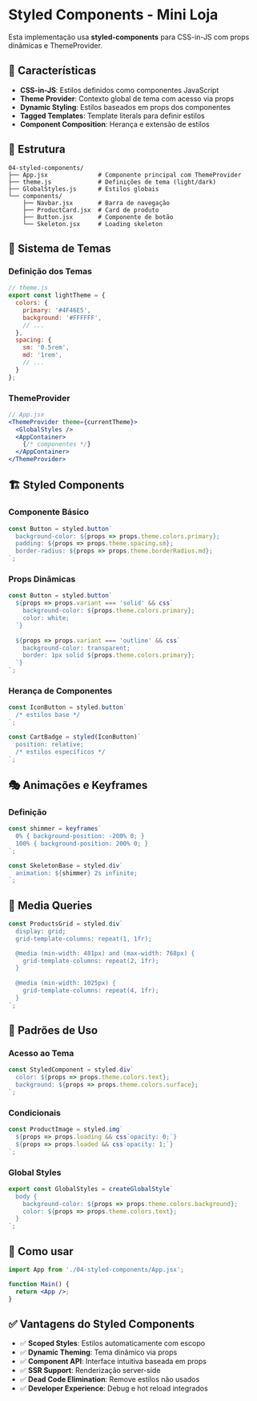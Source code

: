 # Styled Components - Mini Loja

Esta implementação usa **styled-components** para CSS-in-JS com props dinâmicas e ThemeProvider.

## 🎯 Características

- **CSS-in-JS**: Estilos definidos como componentes JavaScript
- **Theme Provider**: Contexto global de tema com acesso via props
- **Dynamic Styling**: Estilos baseados em props dos componentes
- **Tagged Templates**: Template literals para definir estilos
- **Component Composition**: Herança e extensão de estilos

## 📁 Estrutura

```
04-styled-components/
├── App.jsx              # Componente principal com ThemeProvider
├── theme.js             # Definições de tema (light/dark)
├── GlobalStyles.js      # Estilos globais
└── components/
    ├── Navbar.jsx       # Barra de navegação
    ├── ProductCard.jsx  # Card de produto
    ├── Button.jsx       # Componente de botão
    └── Skeleton.jsx     # Loading skeleton
```

## 🎨 Sistema de Temas

### Definição dos Temas
```js
// theme.js
export const lightTheme = {
  colors: {
    primary: '#4F46E5',
    background: '#FFFFFF',
    // ...
  },
  spacing: {
    sm: '0.5rem',
    md: '1rem',
    // ...
  }
};
```

### ThemeProvider
```jsx
// App.jsx
<ThemeProvider theme={currentTheme}>
  <GlobalStyles />
  <AppContainer>
    {/* componentes */}
  </AppContainer>
</ThemeProvider>
```

## 🏗️ Styled Components

### Componente Básico
```jsx
const Button = styled.button`
  background-color: ${props => props.theme.colors.primary};
  padding: ${props => props.theme.spacing.sm};
  border-radius: ${props => props.theme.borderRadius.md};
`;
```

### Props Dinâmicas
```jsx
const Button = styled.button`
  ${props => props.variant === 'solid' && css`
    background-color: ${props.theme.colors.primary};
    color: white;
  `}
  
  ${props => props.variant === 'outline' && css`
    background-color: transparent;
    border: 1px solid ${props.theme.colors.primary};
  `}
`;
```

### Herança de Componentes
```jsx
const IconButton = styled.button`
  /* estilos base */
`;

const CartBadge = styled(IconButton)`
  position: relative;
  /* estilos específicos */
`;
```

## 🎭 Animações e Keyframes

### Definição
```jsx
const shimmer = keyframes`
  0% { background-position: -200% 0; }
  100% { background-position: 200% 0; }
`;

const SkeletonBase = styled.div`
  animation: ${shimmer} 2s infinite;
`;
```

## 📱 Media Queries

```jsx
const ProductsGrid = styled.div`
  display: grid;
  grid-template-columns: repeat(1, 1fr);

  @media (min-width: 481px) and (max-width: 768px) {
    grid-template-columns: repeat(2, 1fr);
  }
  
  @media (min-width: 1025px) {
    grid-template-columns: repeat(4, 1fr);
  }
`;
```

## 🎨 Padrões de Uso

### Acesso ao Tema
```jsx
const StyledComponent = styled.div`
  color: ${props => props.theme.colors.text};
  background: ${props => props.theme.colors.surface};
`;
```

### Condicionais
```jsx
const ProductImage = styled.img`
  ${props => props.loading && css`opacity: 0;`}
  ${props => props.loaded && css`opacity: 1;`}
`;
```

### Global Styles
```jsx
export const GlobalStyles = createGlobalStyle`
  body {
    background-color: ${props => props.theme.colors.background};
    color: ${props => props.theme.colors.text};
  }
`;
```

## 🚀 Como usar

```jsx
import App from './04-styled-components/App.jsx';

function Main() {
  return <App />;
}
```

## ✅ Vantagens do Styled Components

- ✅ **Scoped Styles**: Estilos automaticamente com escopo
- ✅ **Dynamic Theming**: Tema dinâmico via props
- ✅ **Component API**: Interface intuitiva baseada em props
- ✅ **SSR Support**: Renderização server-side
- ✅ **Dead Code Elimination**: Remove estilos não usados
- ✅ **Developer Experience**: Debug e hot reload integrados